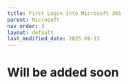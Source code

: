 ```yaml
---
title: First Login into Microsoft 365
parent: Microsoft
nav_order: 3
layout: default
last_modified_date: 2025-09-13
---
```


# Will be added soon